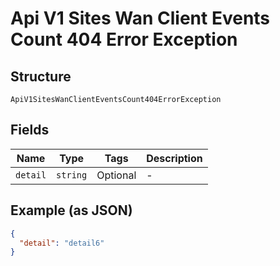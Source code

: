 
# Api V1 Sites Wan Client Events Count 404 Error Exception

## Structure

`ApiV1SitesWanClientEventsCount404ErrorException`

## Fields

| Name | Type | Tags | Description |
|  --- | --- | --- | --- |
| `detail` | `string` | Optional | - |

## Example (as JSON)

```json
{
  "detail": "detail6"
}
```

